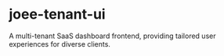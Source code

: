 # joee-tenant-ui
A multi-tenant SaaS dashboard frontend, providing tailored user experiences for diverse clients.

